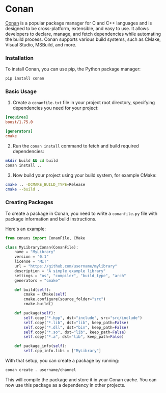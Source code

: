 # Conan

[Conan](https://conan.io/) is a popular package manager for C and C++ languages and is designed to be cross-platform, extensible, and easy to use. It allows developers to declare, manage, and fetch dependencies while automating the build process. Conan supports various build systems, such as CMake, Visual Studio, MSBuild, and more.

### Installation

To install Conan, you can use pip, the Python package manager:

```bash
pip install conan
```

### Basic Usage

1. Create a `conanfile.txt` file in your project root directory, specifying dependencies you need for your project:

```ini
[requires]
boost/1.75.0

[generators]
cmake
```

2. Run the `conan install` command to fetch and build required dependencies:

```bash
mkdir build && cd build
conan install ..
```

3. Now build your project using your build system, for example CMake:

```bash
cmake .. -DCMAKE_BUILD_TYPE=Release
cmake --build .
```

### Creating Packages

To create a package in Conan, you need to write a `conanfile.py` file with package information and build instructions.

Here's an example:

```python
from conans import ConanFile, CMake

class MyLibraryConan(ConanFile):
    name = "MyLibrary"
    version = "0.1"
    license = "MIT"
    url = "https://github.com/username/mylibrary"
    description = "A simple example library"
    settings = "os", "compiler", "build_type", "arch"
    generators = "cmake"

    def build(self):
        cmake = CMake(self)
        cmake.configure(source_folder="src")
        cmake.build()

    def package(self):
        self.copy("*.hpp", dst="include", src="src/include")
        self.copy("*.lib", dst="lib", keep_path=False)
        self.copy("*.dll", dst="bin", keep_path=False)
        self.copy("*.so", dst="lib", keep_path=False)
        self.copy("*.a", dst="lib", keep_path=False)

    def package_info(self):
        self.cpp_info.libs = ["MyLibrary"]
```

With that setup, you can create a package by running:

```bash
conan create . username/channel
```

This will compile the package and store it in your Conan cache. You can now use this package as a dependency in other projects.